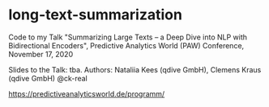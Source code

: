 # long-text-summarization
Code to my Talk "Summarizing Large Texts – a Deep Dive into NLP with Bidirectional Encoders", Predictive Analytics World (PAW) Conference, November 17, 2020

Slides to the Talk: tba.
Authors: Nataliia Kees (qdive GmbH), Clemens Kraus (qdive GmbH) @ck-real

https://predictiveanalyticsworld.de/programm/
